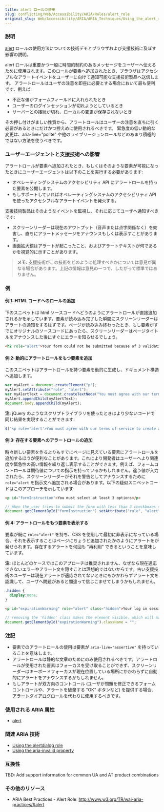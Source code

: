 ```yaml
---
title: alert ロールの使用
slug: conflicting/Web/Accessibility/ARIA/Roles/alert_role
original_slug: Web/Accessibility/ARIA/ARIA_Techniques/Using_the_alert_role
---
```

### 説明

[alert](https://www.w3.org/TR/wai-aria-1.1/#alert) ロールの使用方法についての技術デモとブラウザおよび支援技術に及ぼす影響の説明。

alert ロールは重要かつ一般に時間的制約のあるメッセージをユーザーへ伝えるために使用されます。このロールが要素へ追加されたとき、ブラウザはアクセシブルなアラートイベントをユーザーに向けて通知可能な支援技術製品へ送信します。 アラートロールはユーザの注意を即座に必要とする場合において最も便利です、例えば:

- 不正な値がフォームフィールドに入れられたとき
- ユーザーのログインセッションが切れようとしているとき
- サーバーとの接続が切れ、ローカルの変更が保存されないとき

その押し付けがましい性質から、アラートロールはユーザーの注意を直ちに引く必要があるときにだけかつ控えめに使用されるべきです。 緊急度の低い動的な変更は、aria-live="polite" や他のライブリージョンロールなどのあまり積極的ではない方法を使うべきです。

### ユーザーエージェントと支援技術への影響

アラートロールが要素へ追加されたとき、もしくはそのような要素が可視になったときにユーザーエージェントは以下のことを実行する必要があります:

- オペレーティングシステムのアクセシビリティ API にアラートロールを持った要素を公開します。
- もしサポートしていればオペレーティングシステムのアクセシビリティ API を使ったアクセシブルなアラートイベントを発火する。

支援技術製品はそのようなイベントを監視し、それに応じてユーザへ通知すべきです:

- スクリーンリーダーは現在のアウトプット（音声または点字関係なく）を妨害し、直ちにアラートメッセージをアナウンスもしくは表示すことがあります。
- 画面拡大鏡はアラートが起こったこと、およびアラートテキストが何であるかを視覚的に示すことがあります。

> **メモ:** 支援技術がこの技術をどのように処理すべきかについては意見が異なる場合があります。上記の情報は意見の一つで、したがって標準ではありません。

### 例

#### 例 1: HTML コードへのロールの追加

下のスニペットは html ソースコードへどうのようにアラートロールが直接追加されるかを示しています。要素が読み込み完了した瞬間にスクリーンリーダーはアラートの通知をするはずです。ページが読み込み終わったとき、もし要素がすでにオリジナルのソースコードにあったら、スクリーンリーダーはページタイトルをアナウンスした後にすぐにエラーを知らせるでしょう。

```html
<h2 role="alert">Your form could not be submitted because of 3 validation errors.</h2>
```

#### 例 2: 動的にアラートロールをもつ要素を追加

このスニペットはアラートロールを持つ要素を動的に生成し、ドキュメント構造へ追加します。

```js
var myAlert = document.createElement("p");
myAlert.setAttribute("role", "alert");
var myAlertText = document.createTextNode("You must agree with our terms of service to create an account.");
myAlert.appendChild(myAlertText);
document.body.appendChild(myAlert);
```

**注:** jQuery のようなスクリプトライブラリを使ったときはより少ないコードで同じ結果を実現することができます:

```js
$("<p role='alert'>You must agree with our terms of service to create an account.</p>").appendTo(document.body);
```

#### 例 3: 存在する要素へのアラートロールの追加

時々新しい要素を作るよりもすでにページに見えている要素にアラートロールを追加するほうが便利なことがあります。これにより開発者はユーザーへより関連度や緊急性の高い情報を繰り返し表示することができます。例えば、フォームコントロールは期待値についての指示を持っているかもしれません。違う値が入力されたら、スクリーンリーダーがそれを警告としてアナウンスするために `role="alert` を指示文へ追加される場合があります。以下の疑似スニペットコードはこのアプローチを示しています:

```html
<p id="formInstruction">You must select at least 3 options</p>
```

```js
// When the user tries to submit the form with less than 3 checkboxes selected:
document.getElementById("formInstruction").setAttribute("role", "alert");
```

#### 例 4: アラートロールをもつ要素を表示する

要素が既に `role="alert"` を持ち、CSS を使用して最初に非表示になっている場合、それを表示することはページにちょうど追加されたかのようにアラートをが発せられます。存在するアラートを何回も "再利用" できるということを意味しています。

**注:** ほとんどのケースではこのアプローチは推奨されません、なぜなら現在適応できないエラーやアラート文を隠すことは理想的ではないからです。古い支援技術のユーザーは現在アラートが適応されてないときにもかかわらずアラート文を認識して、ユーザへ問題があると間違って信じこませてしまうかもしれません。

```css
.hidden {
  display:none;
}
```

```html
<p id="expirationWarning" role="alert" class="hidden">Your log in session will expire in 2 minutes</p>
```

```js
// removing the 'hidden' class makes the element visible, which will make the screen reader announce the alert:
document.getElementById("expirationWarning").className = "";
```

### 注記

- 要素でのアラートロールの使用は要素が `aria-live="assertive"` を持っていることを意味します。
- アラートロールは静的な文章のためにのみ使用されるべきです。アラートロールが使用された要素はフォーカスを受け取ることができず、スクリーンリーダーはキーボードフォーカスが現在位置している場所にかかわらずに自動的にアラートをアナウンスするかもしれません。
- もしアラートが双方向のコントロール (ユーザが問題を修正できるフォームコントロールや、アラートを破棄する "OK" ボタンなど) を提供する場合、[アラートダイアログ](/ja/Accessibility/ARIA/ARIA_Techniques/Using_the_alertdialog_role)ロールを代わりに使用するべきです。

### 使用される ARIA 属性

- [alert](https://www.w3.org/TR/wai-aria-1.1/#alert)

### 関連 ARIA 技術

- [Using the alertdialog role](/ja/Accessibility/ARIA/ARIA_Techniques/Using_the_alertdialog_role)
- [Using the aria-invalid property](/ja/Accessibility/ARIA/ARIA_Techniques/Using_the_aria-invalid_property)

### 互換性

TBD: Add support information for common UA and AT product combinations

### その他のリソース

- ARIA Best Practices - Alert Role: <http://www.w3.org/TR/wai-aria-practices/#alert>
